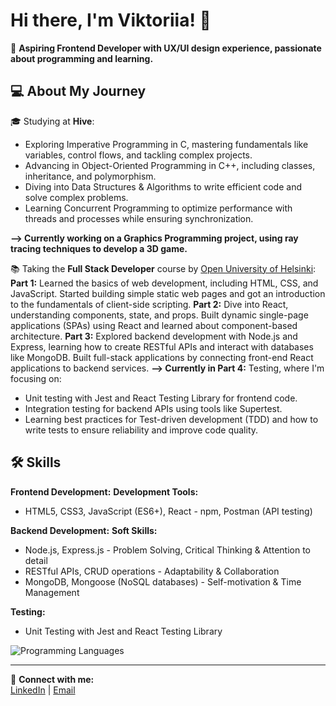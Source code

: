 # Hi there, I'm Viktoriia! 👋  
🌟 **Aspiring Frontend Developer with UX/UI design experience, passionate about programming and learning.**

## 💻 About My Journey
🎓 Studying at **Hive**:  
- Exploring Imperative Programming in C, mastering fundamentals like variables, control flows, and tackling complex projects.
- Advancing in Object-Oriented Programming in C++, including classes, inheritance, and polymorphism.
- Diving into Data Structures & Algorithms to write efficient code and solve complex problems.
- Learning Concurrent Programming to optimize performance with threads and processes while ensuring synchronization.

**--> Currently working on a Graphics Programming project, using ray tracing techniques to develop a 3D game.**
  
📚 Taking the **Full Stack Developer** course by [Open University of Helsinki](https://fullstackopen.com/):  
**Part 1:** Learned the basics of web development, including HTML, CSS, and JavaScript. Started building simple static web pages and got an introduction to the fundamentals of client-side scripting.
**Part 2:** Dive into React, understanding components, state, and props. Built dynamic single-page applications (SPAs) using React and learned about component-based architecture.
**Part 3:** Explored backend development with Node.js and Express, learning how to create RESTful APIs and interact with databases like MongoDB. Built full-stack applications by connecting front-end React applications to backend services.
**--> Currently in Part 4:** Testing, where I'm focusing on:
  - Unit testing with Jest and React Testing Library for frontend code.
  - Integration testing for backend APIs using tools like Supertest.
  - Learning best practices for Test-driven development (TDD) and how to write tests to ensure reliability and improve code quality.

## 🛠️ Skills
**Frontend Development:**                                **Development Tools:**
- HTML5, CSS3, JavaScript (ES6+), React                  - npm, Postman (API testing)

**Backend Development:**                                 **Soft Skills:**
- Node.js, Express.js                                    - Problem Solving, Critical Thinking & Attention to detail
- RESTful APIs, CRUD operations                          - Adaptability & Collaboration
- MongoDB, Mongoose (NoSQL databases)                    - Self-motivation & Time Management

**Testing:**
- Unit Testing with Jest and React Testing Library

![Programming Languages](https://github-readme-stats.vercel.app/api/top-langs/?username=vkuznets23&layout=compact&theme=radical&width=1600)

---

🔗 **Connect with me:**  
[LinkedIn](https://www.linkedin.com/in/viktoriia-kuznetsova/) | [Email](mailto:victoria.cuzneczowa23@gmail.com) 
